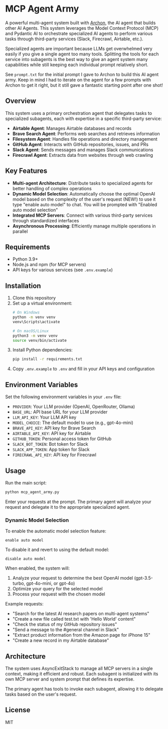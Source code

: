 # MCP Agent Army

A powerful multi-agent system built with [Archon](https://github.com/coleam00/Archon), the AI agent that builds other AI Agents. This system leverages the Model Context Protocol (MCP) and Pydantic AI to orchestrate specialized AI agents to perform various tasks through third-party services (Slack, Firecrawl, Airtable, etc.).

Specialized agents are important because LLMs get overwhelmed very easily if you give a single agent too many tools.
Splitting the tools for each service into subagents is the best way to give an agent system many capabilities while
still keeping each individual prompt relatively short.

See `prompt.txt` for the initial prompt I gave to Archon to build this AI agent army. Keep in mind I had to iterate on the agent for a few prompts with Archon to get it right, but it still gave a fantastic starting point after one shot!

## Overview

This system uses a primary orchestration agent that delegates tasks to specialized subagents, each with expertise in a specific third-party service:

- **Airtable Agent**: Manages Airtable databases and records
- **Brave Search Agent**: Performs web searches and retrieves information
- **Filesystem Agent**: Handles file operations and directory management
- **GitHub Agent**: Interacts with GitHub repositories, issues, and PRs
- **Slack Agent**: Sends messages and manages Slack communications
- **Firecrawl Agent**: Extracts data from websites through web crawling

## Key Features

- **Multi-agent Architecture**: Distribute tasks to specialized agents for better handling of complex operations
- **Dynamic Model Selection**: Automatically choose the optimal OpenAI model based on the complexity of the user's request (NEW!)
   to use it type "enable auto model" to chat. You will be prompted with "Enabled auto model selection"
- **Integrated MCP Servers**: Connect with various third-party services through standardized interfaces
- **Asynchronous Processing**: Efficiently manage multiple operations in parallel

## Requirements

- Python 3.9+
- Node.js and npm (for MCP servers)
- API keys for various services (see `.env.example`)

## Installation

1. Clone this repository
2. Set up a virtual environment:
   ```bash
   # On Windows
   python -m venv venv
   venv\Scripts\activate

   # On macOS/Linux
   python3 -m venv venv
   source venv/bin/activate
   ```
3. Install Python dependencies:
   ```bash
   pip install -r requirements.txt
   ```
4. Copy `.env.example` to `.env` and fill in your API keys and configuration

## Environment Variables

Set the following environment variables in your `.env` file:

- `PROVIDER`: Your LLM provider (OpenAI, OpenRouter, Ollama)
- `BASE_URL`: API base URL for your LLM provider
- `LLM_API_KEY`: Your LLM API key
- `MODEL_CHOICE`: The default model to use (e.g., gpt-4o-mini)
- `BRAVE_API_KEY`: API key for Brave Search
- `AIRTABLE_API_KEY`: API key for Airtable
- `GITHUB_TOKEN`: Personal access token for GitHub
- `SLACK_BOT_TOKEN`: Bot token for Slack
- `SLACK_APP_TOKEN`: App token for Slack
- `FIRECRAWL_API_KEY`: API key for Firecrawl

## Usage

Run the main script:

```bash
python mcp_agent_army.py
```

Enter your requests at the prompt. The primary agent will analyze your request and delegate it to the appropriate specialized agent.

### Dynamic Model Selection

To enable the automatic model selection feature:
```
enable auto model
```

To disable it and revert to using the default model:
```
disable auto model
```

When enabled, the system will:
1. Analyze your request to determine the best OpenAI model (gpt-3.5-turbo, gpt-4o-mini, or gpt-4o)
2. Optimize your query for the selected model
3. Process your request with the chosen model

Example requests:
- "Search for the latest AI research papers on multi-agent systems"
- "Create a new file called test.txt with 'Hello World' content"
- "Check the status of my GitHub repository issues"
- "Send a message to the #general channel in Slack"
- "Extract product information from the Amazon page for iPhone 15"
- "Create a new record in my Airtable database"

## Architecture

The system uses AsyncExitStack to manage all MCP servers in a single context, making it efficient and robust. Each subagent is initialized with its own MCP server and system prompt that defines its expertise.

The primary agent has tools to invoke each subagent, allowing it to delegate tasks based on the user's request.

## License

MIT
